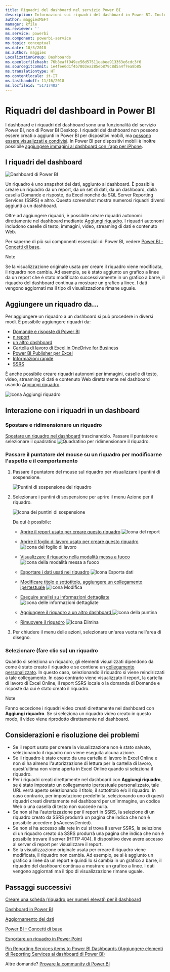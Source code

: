 ```yaml
---
title: Riquadri del dashboard nel servizio Power BI
description: Informazioni sui riquadri del dashboard in Power BI. Includono i riquadri che vengono creati da SQL Server Reporting Services (SSRS).
author: maggiesMSFT
manager: kfile
ms.reviewer: ''
ms.service: powerbi
ms.component: powerbi-service
ms.topic: conceptual
ms.date: 10/3/2018
ms.author: maggies
LocalizationGroup: Dashboards
ms.openlocfilehash: 76b8eaff949ee56d57511eabea913363e6cdc3f6
ms.sourcegitcommit: 1e4fee6d1f4b7803ea285eb879c8d5a4f7ea8b85
ms.translationtype: HT
ms.contentlocale: it-IT
ms.lasthandoff: 11/16/2018
ms.locfileid: "51717402"
---
```

# <a name="dashboard-tiles-in-power-bi"></a>Riquadri del dashboard in Power BI
I dashboard e i riquadri del dashboard sono una funzionalità del servizio Power BI, non di Power BI Desktop. I riquadri del dashboard non possono essere creati o aggiunti in Power BI per dispositivi mobili, ma [possono essere visualizzati e condivisi](mobile-tiles-in-the-mobile-apps.md). In Power BI per dispositivi mobili è inoltre possibile [aggiungere immagini al dashboard con l'app per iPhone](mobile-iphone-app-get-started.md).

## <a name="dashboard-tiles"></a>I riquadri del dashboard
![Dashboard di Power BI](media/service-dashboard-tiles/power-bi-dashboard.png)

Un riquadro è uno snapshot dei dati, aggiunto al dashboard. È possibile creare un riquadro da un report, da un set di dati, da un dashboard, dalla casella Domande e risposte, da Excel nonché da SQL Server Reporting Services (SSRS) e altro.  Questo screenshot mostra numerosi riquadri diversi aggiunti a un dashboard.

Oltre ad aggiungere riquadri, è possibile creare riquadri autonomi direttamente nel dashboard mediante [Aggiungi riquadro](service-dashboard-add-widget.md). I riquadri autonomi includono caselle di testo, immagini, video, streaming di dati e contenuto Web.

Per saperne di più sui componenti essenziali di Power BI,  vedere [Power BI - Concetti di base](service-basic-concepts.md).

> [!NOTE]
> Se la visualizzazione originale usata per creare il riquadro viene modificata, il riquadro non cambia.  Ad esempio, se è stato aggiunto un grafico a linee da un report che è stato modificato successivamente in un grafico a barre, il riquadro del dashboard continua a mostrare un grafico a linee. I dati vengono aggiornati ma il tipo di visualizzazione rimane uguale.
> 
> 

## <a name="pin-a-tile-from"></a>Aggiungere un riquadro da...
Per aggiungere un riquadro a un dashboard si può procedere in diversi modi. È possibile aggiungere riquadri da:

* [Domande e risposte di Power BI](service-dashboard-pin-tile-from-q-and-a.md)
* [n report](service-dashboard-pin-tile-from-report.md)
* [un altro dashboard](service-pin-tile-to-another-dashboard.md)
* [Cartella di lavoro di Excel in OneDrive for Business](service-dashboard-pin-tile-from-excel.md)
* [Power BI Publisher per Excel](publisher-for-excel.md)
* [Informazioni rapide](service-insights.md)
* [SSRS](https://msdn.microsoft.com/library/mt604784.aspx)

È anche possibile creare riquadri autonomi per immagini, caselle di testo, video, streaming di dati e contenuto Web direttamente nel dashboard usando [Aggiungi riquadro](service-dashboard-add-widget.md).

  ![Icona Aggiungi riquadro](media/service-dashboard-tiles/add_widgetnew.png)

## <a name="interacting-with-tiles-on-a-dashboard"></a>Interazione con i riquadri in un dashboard
### <a name="move-and-resize-a-tile"></a>Spostare e ridimensionare un riquadro
[Spostare un riquadro nel dashboard](service-dashboard-edit-tile.md) trascinandolo. Passare il puntatore e selezionare il quadratino ![Quadratino](media/service-dashboard-tiles/resize-handle.jpg) per ridimensionare il riquadro.

### <a name="hover-over-a-tile-to-change-the-appearance-and-behavior"></a>Passare il puntatore del mouse su un riquadro per modificarne l'aspetto e il comportamento
1. Passare il puntatore del mouse sul riquadro per visualizzare i puntini di sospensione.
   
    ![Puntini di sospensione del riquadro](media/service-dashboard-tiles/ellipses_new.png)
2. Selezionare i puntini di sospensione per aprire il menu Azione per il riquadro.
   
    ![Icona dei puntini di sospensione](media/service-dashboard-tiles/power-bi-tile-menu.png)
   
    Da qui è possibile:
   
   * [Aprire il report usato per creare questo riquadro](service-reports.md) ![Icona del report](media/service-dashboard-tiles/chart-icon.jpg)  
   
   * [Aprire il foglio di lavoro usato per creare questo riquadro](service-reports.md) ![Icona del foglio di lavoro](media/service-dashboard-tiles/power-bi-open-worksheet.png)  
     
    * [Visualizzare il riquadro nella modalità messa a fuoco ](service-focus-mode.md) ![Icona della modalità messa a fuoco](media/service-dashboard-tiles/fullscreen-icon.jpg)  
     * [Esportare i dati usati nel riquadro](visuals/power-bi-visualization-export-data.md) ![Icona Esporta dati](media/service-dashboard-tiles/export-icon.png)
     * [Modificare titolo e sottotitolo, aggiungere un collegamento ipertestuale](service-dashboard-edit-tile.md) ![Icona Modifica](media/service-dashboard-tiles/pencil-icon.jpg)
     * [Eseguire analisi su informazioni dettagliate ](service-insights.md) ![Icona delle informazioni dettagliate](media/service-dashboard-tiles/power-bi-insights.png)
     * [Aggiungere il riquadro a un altro dashboard ](service-pin-tile-to-another-dashboard.md)
       ![Icona della puntina](media/service-dashboard-tiles/pin-icon.jpg)
     * [Rimuovere il riquadro](service-dashboard-edit-tile.md)
     ![Icona Elimina](media/service-dashboard-tiles/trash-icon.png)
3. Per chiudere il menu delle azioni, selezionare un'area vuota nell'area di disegno.

### <a name="select-click-a-tile"></a>Selezionare (fare clic su) un riquadro
Quando si seleziona un riquadro, gli elementi visualizzati dipendono da come è stato creato il riquadro e se contiene un [collegamento personalizzato](service-dashboard-edit-tile.md). In questo caso, selezionando il riquadro si viene reindirizzati a tale collegamento. In caso contrario viene visualizzato il report, la cartella di lavoro di Excel Online, il report SSRS locale o la domanda di Domande e risposte da cui è stato creato il riquadro.

> [!NOTE]
> Fanno eccezione i riquadri video creati direttamente nel dashboard con **Aggiungi riquadro**. Se si seleziona un riquadro video creato in questo modo, il video viene riprodotto direttamente nel dashboard.   
> 
> 

## <a name="considerations-and-troubleshooting"></a>Considerazioni e risoluzione dei problemi
* Se il report usato per creare la visualizzazione non è stato salvato, selezionando il riquadro non viene eseguita alcuna azione.
* Se il riquadro è stato creato da una cartella di lavoro in Excel Online e non si ha almeno l'autorizzazione di lettura per la cartella di lavoro, quest'ultima non viene aperta in Excel Online quando si seleziona il riquadro.
* Per i riquadri creati direttamente nel dashboard con **Aggiungi riquadro**, se è stato impostato un collegamento ipertestuale personalizzato, tale URL verrà aperto selezionando il titolo, il sottotitolo e/o il riquadro.  In caso contrario, per impostazione predefinita, selezionando uno di questi riquadri creati direttamente nel dashboard per un'immagine, un codice Web o una casella di testo non succede nulla.
* Se non si ha l'autorizzazione per il report in SSRS, la selezione di un riquadro creato da SSRS produrrà un pagina che indica che non è possibile accedere (rsAccessDenied).
* Se non si ha accesso alla rete in cui si trova il server SSRS, la selezione di un riquadro creato da SSRS produrrà una pagina che indica che non è possibile trovare il server (HTTP 404). Il dispositivo deve avere accesso al server di report per visualizzare il report.
* Se la visualizzazione originale usata per creare il riquadro viene modificata, il riquadro non cambia.  Ad esempio, se si è aggiunto un grafico a linee da un report e quindi lo si cambia in un grafico a barre, il riquadro del dashboard continua a mostrare un grafico a linee. I dati vengono aggiornati ma il tipo di visualizzazione rimane uguale.

## <a name="next-steps"></a>Passaggi successivi
[Creare una scheda (riquadro per numeri elevati) per il dashboard](power-bi-visualization-card.md)

[Dashboard in Power BI](service-dashboards.md)  

[Aggiornamento dei dati](refresh-data.md)

[Power BI - Concetti di base](service-basic-concepts.md)

[Esportare un riquadro in Power Point](http://blogs.msdn.com/b/powerbidev/archive/2015/09/28/integrating-power-bi-tiles-into-office-documents.aspx)

[Pin Reporting Services items to Power BI Dashboards (Aggiungere elementi di Reporting Services ai dashboard di Power BI)](https://msdn.microsoft.com/library/mt604784.aspx)

Altre domande? [Provare la community di Power BI](http://community.powerbi.com/)

